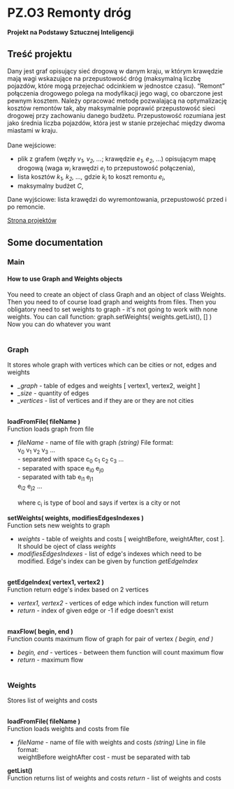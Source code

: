 # PZ.O3 Remonty dróg

**Projekt na Podstawy Sztucznej Inteligencji**

## Treść projektu

Dany jest graf opisujący sieć drogową w danym kraju, w którym krawędzie mają wagi wskazujące na przepustowość dróg (maksymalną liczbę pojazdów, które mogą przejechać odcinkiem w jednostce czasu). “Remont” połączenia drogowego polega na modyfikacji jego wagi, co obarczone jest pewnym kosztem. Należy opracować metodę pozwalającą na optymalizację kosztów remontów tak, aby maksymalnie poprawić przepustowość sieci drogowej przy zachowaniu danego budżetu. Przepustowość rozumiana jest jako średnia liczba pojazdów, która jest w stanie przejechać między dwoma miastami w kraju.<br><br>
Dane wejściowe:
* plik z grafem (węzły *v<sub>1</sub>, v<sub>2</sub>, …*; krawędzie *e<sub>1</sub>, e<sub>2</sub>*, …) opisującym mapę drogową (waga *w<sub>i</sub>* krawędzi *e<sub>i</sub>* to przepustowość połączenia),
* lista kosztów *k<sub>1</sub>, k<sub>2</sub>, …,* gdzie *k<sub>i</sub>* to koszt remontu *e<sub>i</sub>*,
* maksymalny budżet *C*,<br>

Dane wyjściowe: lista krawędzi do wyremontowania, przepustowość przed i po remoncie.

[Strona projektów](https://pzawistowski.github.io/PSZT19Z)


## Some documentation

### Main
#### How to use Graph and Weights objects
You need to create an object of class Graph and an object of class Weights.<br>
Then you need to of course load graph and weights from files.
Then you obligatory need to set weights to graph - it's not going to work with none weights. You can call function: graph.setWeights( weights.getList(), [] )<br>
Now you can do whatever you want<br><br>

### Graph
It stores whole graph with vertices which can be cities or not, edges and weights
* *_graph* - table of edges and weights \[ vertex1, vertex2, weight \]
* *_size* - quantity of edges
* *_vertices* - list of vertices and if they are or they are not cities<br><br>

**loadFromFile( fileName )**<br>
Function loads graph from file
* *fileName* - name of file with graph *(string)*
File format:<br>
v<sub>0</sub> v<sub>1</sub> v<sub>2</sub> v<sub>3</sub> ...<br> - separated with space
c<sub>0</sub> c<sub>1</sub> c<sub>2</sub> c<sub>3</sub> ...<br> - separated with space
e<sub>i0</sub> e<sub>j0</sub><br> - separated with tab
e<sub>i1</sub> e<sub>j1</sub><br>
e<sub>i2</sub> e<sub>j2</sub> ...<br><br>
where c<sub>i</sub> is type of bool and says if vertex is a city or not

**setWeights( weights, modifiesEdgesIndexes )**<br>
Function sets new weights to graph
* *weights* - table of weights and costs \[ weightBefore, weightAfter, cost \]. It should be oject of class *weights*
* *modifiesEdgesIndexes* - list of edge's indexes which need to be modified. Edge's index can be given by function *getEdgeIndex*<br><br>

**getEdgeIndex( vertex1, vertex2 )**<br>
Function return edge's index based on 2 vertices
* *vertex1, vertex2* - vertices of edge which index function will return
* *return* - index of given edge or -1 if edge doesn't exist<br><br>

**maxFlow( begin, end )**<br>
Function counts maximum flow of graph for pair of vertex *( begin, end )*
* *begin, end* - vertices - between them function will count maximum flow
* *return* - maximum flow<br><br>

### Weights
Stores list of weights and costs<br><br>

**loadFromFile( fileName )**<br>
Function loads weights and costs from file
* *fileName* - name of file with weights and costs *(string)*
Line in file format:<br>
weightBefore weightAfter cost - must be separated with tab

**getList()**<br>
Function returns list of weights and costs
*return* - list of weights and costs
